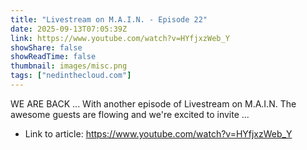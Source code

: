 ```yaml
---
title: "Livestream on M.A.I.N. - Episode 22"
date: 2025-09-13T07:05:39Z
link: https://www.youtube.com/watch?v=HYfjxzWeb_Y
showShare: false
showReadTime: false
thumbnail: images/misc.png
tags: ["nedinthecloud.com"]
---
```

WE ARE BACK  ... With another episode of Livestream on M.A.I.N. The awesome guests are flowing and we're excited to invite ...

- Link to article: https://www.youtube.com/watch?v=HYfjxzWeb_Y